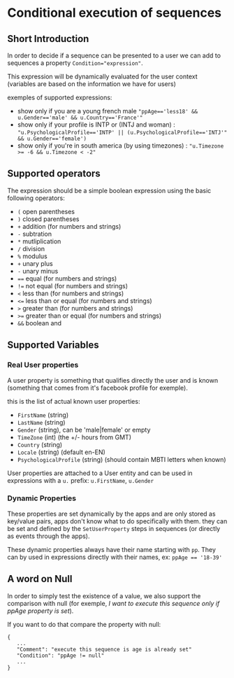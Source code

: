 # Conditional execution of sequences

## Short Introduction

In order to decide if a sequence can be presented to a user we can add to sequences a property `Condition="expression"`.

This expression will be dynamically evaluated for the user context (variables are based on the information we have for users)

exemples of supported expressions:

* show only if you are a young french male `"ppAge=='less18' && u.Gender=='male' && u.Country=='France'"`
* show only if your profile is INTP or (INTJ and woman) : 
`"u.PsychologicalProfile=='INTP' || (u.PsychologicalProfile=='INTJ'" && u.Gender=='female')`
* show only if you're in south america (by using timezones) : `"u.Timezone >= -6 && u.Timezone < -2"`

## Supported operators

The expression should be a simple boolean expression using the basic following operators:

* `(` open parentheses
* `)` closed parentheses
* `+` addition (for numbers and strings)
* `-` subtration
* `*` mutliplication
* `/` division
* `%` modulus
* `+` unary plus
* `-` unary minus
* `==` equal (for numbers and strings)
* `!=` not equal (for numbers and strings)
* `<` less than (for numbers and strings)
* `<=` less than or equal (for numbers and strings)
* `>` greater than (for numbers and strings)
* `>=` greater than or equal (for numbers and strings)
* `&&` boolean and

## Supported Variables

### Real User properties

A user property is something that qualifies directly the user and is known (something that comes from it's facebook profile for exemple).

this is the list of actual known user properties:

* `FirstName` (string)
* `LastName` (string)
* `Gender` (string), can be 'male|female' or empty
* `TimeZone` (int) (the +/- hours from GMT)
* `Country` (string)
* `Locale` (string) (default en-EN)
* `PsychologicalProfile` (string) (should contain MBTI letters when known)

User properties are attached to a User entity and can be used in expressions with a `u.` prefix: `u.FirstName`, `u.Gender`

### Dynamic Properties

These properties are set dynamically by the apps and are only stored as key/value pairs, apps don't know what to do specifically with them.
they can be set and defined by the `SetUserProperty` steps in sequences (or directly as events through the apps).

These dynamic properties always have their name starting with `pp`. 
They can by used in expressions directly with their names, ex: `ppAge == '18-39'`

## A word on Null

In order to simply test the existence of a value, we also support the comparison with null (for exemple, _I want to execute this sequence only if ppAge property is set_).

If you want to do that compare the property with null:

```
{ 
   ...
   "Comment": "execute this sequence is age is already set"
   "Condition": "ppAge != null"
   ...
}
